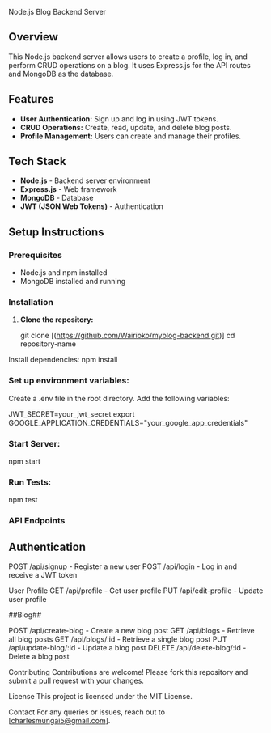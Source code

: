  Node.js Blog Backend Server

## Overview
This Node.js backend server allows users to create a profile, log in, and perform CRUD operations on a blog. It uses Express.js for the API routes and MongoDB as the database.

## Features
- **User Authentication:** Sign up and log in using JWT tokens.
- **CRUD Operations:** Create, read, update, and delete blog posts.
- **Profile Management:** Users can create and manage their profiles.

## Tech Stack
- **Node.js** - Backend server environment
- **Express.js** - Web framework
- **MongoDB** - Database
- **JWT (JSON Web Tokens)** - Authentication

## Setup Instructions

### Prerequisites
- Node.js and npm installed
- MongoDB installed and running

### Installation
1. **Clone the repository:**
   
   git clone [(https://github.com/Wairioko/myblog-backend.git)]
   cd repository-name
   
Install dependencies:
npm install


### Set up environment variables:

Create a .env file in the root directory.
Add the following variables:


JWT_SECRET=your_jwt_secret
export GOOGLE_APPLICATION_CREDENTIALS="your_google_app_credentials"


### Start Server:
npm start


### Run Tests:
npm test

### API Endpoints
## Authentication

POST /api/signup - Register a new user
POST /api/login - Log in and receive a JWT token

User Profile
GET /api/profile - Get user profile
PUT /api/edit-profile - Update user profile



##Blog##


POST /api/create-blog - Create a new blog post
GET /api/blogs - Retrieve all blog posts
GET /api/blogs/:id - Retrieve a single blog post
PUT /api/update-blog/:id - Update a blog post
DELETE /api/delete-blog/:id - Delete a blog post



Contributing
Contributions are welcome! Please fork this repository and submit a pull request with your changes.

License
This project is licensed under the MIT License.

Contact
For any queries or issues, reach out to [charlesmungai5@gmail.com].
